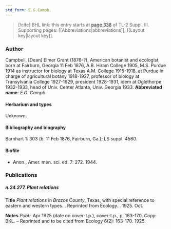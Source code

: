 ```yaml
---
std_form: E.G.Campb.
---
```


> [!cite] BHL link: this entry starts at [page 336](https://www.biodiversitylibrary.org/page/33266643) of TL-2 Suppl. III.
> Supporting pages: [[Abbreviations|abbreviations]], [[Layout key|layout key]].

### Author

Campbell, \[Dean\] Elmer Grant (1876-?), American botanist and ecologist, born at Fairburn, Georgia 11 Feb 1876, A.B. Hiram College 1905, M.S. Purdue 1914 as instructor for biology at Texas A.M. College 1915-1918, at Purdue in charge of agricultural botany 1918-1927, professor of biology at Transylvania College 1927-1929, president 1928-1931, idem at Oglethorpe 1932-1933, head of Univ. Center Atlanta, Univ. Georgia 1933. 
**Abbreviated name**: *E.G. Campb.*

#### Herbarium and types

Unknown.

#### Bibliography and biography

Barnhart 1: 303 (b. 11 Feb 1876, Fairburn, Ga.); LS suppl. 4560.

#### Biofile

- Anon., Amer. men. sci. ed. 7: 272. 1944.

### Publications

##### n.24.277. Plant relations

**Title**
*Plant relations* in *Brazos County*, Texas, with special reference to eastern and western types... Reprinted from Ecology... 1925. Oct.

**Notes**
*Publ*.: Apr 1925 (date on cover-t.p.), cover-t.p., p. 163-170. *Copy*: BKL. – Reprinted and to be cited from Ecology 6(2): 163-170. 1925.

